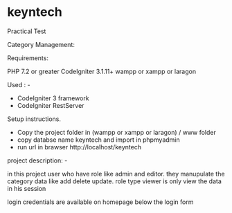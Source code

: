 # keyntech
Practical Test


Category Management:


Requirements:

PHP 7.2 or greater
CodeIgniter 3.1.11+
wampp or xampp or laragon


Used : - 

* CodeIgniter 3 framework
* CodeIgniter RestServer
 


Setup instructions.

* Copy the project folder in (wampp or xampp or laragon) / www folder
* copy databse name keyntech and import in phpmyadmin
* run url in brawser http://localhost/keyntech


project description: - 

in this project user who have role like admin and editor. they manupulate the category data
like add delete update.
role type viewer is only view the data in his session


login credentials are available on homepage below the login form 
